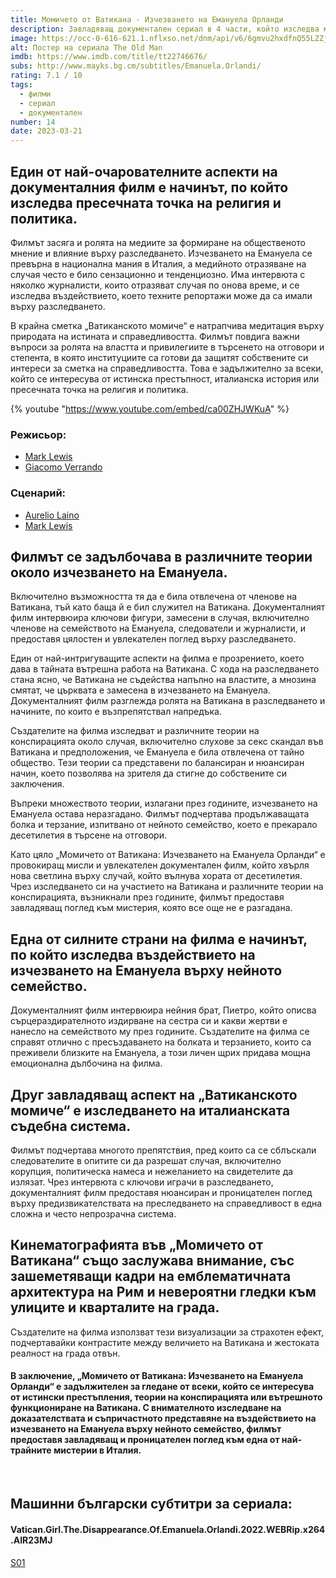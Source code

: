 ```yaml
---
title: Момичето от Ватикана - Изчезването на Емануела Орланди
description: Завладяващ документален сериал в 4 части, който изследва мистериозното изчезване на Емануела Орланди през 1983 година
image: https://occ-0-616-621.1.nflxso.net/dnm/api/v6/6gmvu2hxdfnQ55LZZjyzYR4kzGk/AAAABVZOa5CcfasG3mSnWosYOdGHve2sDq8w8bidnZ39qytANzWBRNOFhuT59ihngGTr24NABYgEhz-XXvsZayfT8p3PBX2RTOy20EAWSzxchpGwaDn6fosREwRoNuGuMymDdU_-.jpg
alt: Постер на сериала The Old Man
imdb: https://www.imdb.com/title/tt22746676/
subs: http://www.mayks.bg.cm/subtitles/Emanuela.Orlandi/
rating: 7.1 / 10
tags:
  - филми
  - сериал
  - документален
number: 14
date: 2023-03-21
---
```


## Един от най-очарователните аспекти на документалния филм е начинът, по който изследва пресечната точка на религия и политика.

Филмът засяга и ролята на медиите за формиране на общественото мнение и влияние върху разследването. Изчезването на Емануела се превърна в национална мания в Италия, а медийното отразяване на случая често е било сензационно и тенденциозно. Има интервюта с няколко журналисти, които отразяват случая по онова време, и се изследва въздействието, което техните репортажи може да са имали върху разследването.

В крайна сметка „Ватиканското момиче“ е натрапчива медитация върху природата на истината и справедливостта. Филмът повдига важни въпроси за ролята на властта и привилегиите в търсенето на отговори и степента, в която институциите са готови да защитят собствените си интереси за сметка на справедливостта. Това е задължително за всеки, който се интересува от истинска престъпност, италианска история или пресечната точка на религия и политика.


{% youtube "https://www.youtube.com/embed/ca00ZHJWKuA" %}

### Режисьор:

-   [Mark Lewis](https://www.imdb.com/name/nm2129029/)
-   [Giacomo Verrando](https://www.imdb.com/name/nm7291457/)

### Сценарий:

-   [Aurelio Laino](https://www.imdb.com/name/nm5032884/)
-   [Mark Lewis](https://www.imdb.com/name/nm2129029/)

<article-image 
  thumb="https://www.wantedinrome.com/i/featured/storage/uploads/2021/06/Emanuela-Orlandi-missing-rome-vatican-italy-since-1983.jpg"
  alt="Disappearance of Emanuela Orlandi"
/></article-image>

## Филмът се задълбочава в различните теории около изчезването на Емануела.
Включително възможността тя да е била отвлечена от членове на Ватикана, тъй като баща й е бил служител на Ватикана. Документалният филм интервюира ключови фигури, замесени в случая, включително членове на семейството на Емануела, следователи и журналисти, и предоставя цялостен и увлекателен поглед върху разследването.

Един от най-интригуващите аспекти на филма е прозрението, което дава в тайната вътрешна работа на Ватикана. С хода на разследването стана ясно, че Ватикана не съдейства напълно на властите, а мнозина смятат, че църквата е замесена в изчезването на Емануела. Документалният филм разглежда ролята на Ватикана в разследването и начините, по които е възпрепятствал напредъка.

Създателите на филма изследват и различните теории на конспирацията около случая, включително слухове за секс скандал във Ватикана и предположения, че Емануела е била отвлечена от тайно общество. Тези теории са представени по балансиран и нюансиран начин, което позволява на зрителя да стигне до собствените си заключения.

Въпреки множеството теории, излагани през годините, изчезването на Емануела остава неразгадано. Филмът подчертава продължаващата болка и терзание, изпитвано от нейното семейство, което е прекарало десетилетия в търсене на отговори.

Като цяло „Момичето от Ватикана: Изчезването на Емануела Орланди“ е провокиращ мисли и увлекателен документален филм, който хвърля нова светлина върху случай, който вълнува хората от десетилетия. Чрез изследването си на участието на Ватикана и различните теории на конспирацията, възникнали през годините, филмът предоставя завладяващ поглед към мистерия, която все още не е разгадана.

## Една от силните страни на филма е начинът, по който изследва въздействието на изчезването на Емануела върху нейното семейство.
Документалният филм интервюира нейния брат, Пиетро, който описва сърцераздирателното издирване на сестра си и какви жертви е нанесло на семейството му през годините. Създателите на филма се справят отлично с пресъздаването на болката и терзанието, които са преживели близките на Емануела, а този личен щрих придава мощна емоционална дълбочина на филма.

## Друг завладяващ аспект на „Ватиканското момиче“ е изследването на италианската съдебна система.
Филмът подчертава многото препятствия, пред които са се сблъскали следователите в опитите си да разрешат случая, включително корупция, политическа намеса и нежеланието на свидетелите да излязат. Чрез интервюта с ключови играчи в разследването, документалният филм предоставя нюансиран и проницателен поглед върху предизвикателствата на преследването на справедливост в една сложна и често непрозрачна система.

## Кинематографията във „Момичето от Ватикана“ също заслужава внимание, със зашеметяващи кадри на емблематичната архитектура на Рим и невероятни гледки към улиците и кварталите на града.
Създателите на филма използват тези визуализации за страхотен ефект, подчертавайки контрастите между величието на Ватикана и жестоката реалност на града отвън.

#### В заключение, „Момичето от Ватикана: Изчезването на Емануела Орланди“ е задължителен за гледане от всеки, който се интересува от истински престъпления, теории на конспирацията или вътрешното функциониране на Ватикана. С внимателното изследване на доказателствата и съпричастното представяне на въздействието на изчезването на Емануела върху нейното семейство, филмът предоставя завладяващ и проницателен поглед към една от най-трайните мистерии в Италия.

<br>

## Машинни български субтитри за сериала:

#### Vatican.Girl.The.Disappearance.Of.Emanuela.Orlandi.2022.WEBRip.x264.AIR23MJ

[S01](http://www.mayks.bg.cm/subtitles/Emanuela.Orlandi/Vatican.Girl.The.Disappearance.Of.Emanuela.Orlandi.2022.WEBRip.x264.AIR23MJ.zip)  
